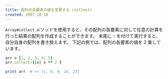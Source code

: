 ```yaml
---
title: 配列の各要素の値を変更する (collect)
created: 2007-10-10
---
```


`Array#collect` メソッドを使用すると、その配列の各要素に対して任意の計算を行った結果の配列を作成することができます。
末尾に `!` を付けて実行すると、自分自身の配列を書き換えます。
下記の例では、配列の各要素の値を 2 乗しています。

```ruby
arr = [1, 2, 3, 4, 5]
arr.collect!{|x| x ** 2 }

print arr  # => [1, 4, 9, 16, 25]
```

